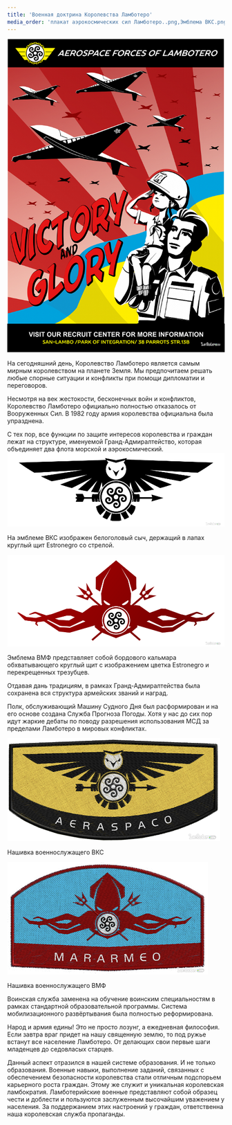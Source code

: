 ```yaml
---
title: 'Военная доктрина Королевства Ламботеро'
media_order: 'плакат аэрокосмических сил Ламботеро..png,Эмблема ВКС.png,Эмблема ВМФ.png,Нашивка ВКС.png,Нашивка ВМФ.png'
---
```


![](%D0%BF%D0%BB%D0%B0%D0%BA%D0%B0%D1%82%20%D0%B0%D1%8D%D1%80%D0%BE%D0%BA%D0%BE%D1%81%D0%BC%D0%B8%D1%87%D0%B5%D1%81%D0%BA%D0%B8%D1%85%20%D1%81%D0%B8%D0%BB%20%D0%9B%D0%B0%D0%BC%D0%B1%D0%BE%D1%82%D0%B5%D1%80%D0%BE..png)

На сегодняшний день, Королевство Ламботеро является самым мирным королевством на планете Земля. Мы предпочитаем решать любые спорные ситуации и конфликты при помощи дипломатии и переговоров.

Несмотря на век жестокости, бесконечных войн и конфликтов, Королевство Ламботеро официально полностью отказалось от Вооруженных Сил. В 1982 году армия королевства официальна была упразднена.

С тех пор, все функции по защите интересов королевства и граждан лежат на структуре, именуемой Гранд-Адмиралтейство, которая объединяет два флота морской и аэрокосмический.
![](%D0%AD%D0%BC%D0%B1%D0%BB%D0%B5%D0%BC%D0%B0%20%D0%92%D0%9A%D0%A1.png)

На эмблеме ВКС изображен белоголовый сыч, держащий в лапах круглый щит Estronegro со стрелой.

![](%D0%AD%D0%BC%D0%B1%D0%BB%D0%B5%D0%BC%D0%B0%20%D0%92%D0%9C%D0%A4.png)

Эмблема ВМФ представляет собой бордового кальмара обхватывающего круглый щит с изображением цветка Estronegro и перекрещенных трезубцев.


Отдавая дань традициям, в рамках Гранд-Адмиралтейства была сохранена вся структура армейских званий и наград.

Полк, обслуживающий Машину Судного Дня был расформирован и на его основе создана Служба Прогноза Погоды. Хотя у нас до сих пор идут жаркие дебаты по поводу разрешения использования МСД за пределами Ламботеро в мировых конфликтах.

![](%D0%9D%D0%B0%D1%88%D0%B8%D0%B2%D0%BA%D0%B0%20%D0%92%D0%9A%D0%A1.png)

	



Нашивка военнослужащего ВКС ​

![](%D0%9D%D0%B0%D1%88%D0%B8%D0%B2%D0%BA%D0%B0%20%D0%92%D0%9C%D0%A4.png)	

Нашивка военнослужащего ВМФ​





Воинская служба заменена на обучение воинским специальностям в рамках стандартной образовательной программы. Система мобилизационного развёртывания была полностью реформирована.

Народ и армия едины! Это не просто лозунг, а ежедневная философия. Если завтра враг придет на нашу священную землю, то под ружье встанут все население Ламботеро. От делающих свои первые шаги младенцев до седовласых старцев.

Данный аспект отразился в нашей системе образования. И не только образования. Военные навыки, выполнение заданий, связанных с обеспечением безопасности королевства стали отличным подспорьем карьерного роста граждан. Этому же служит и уникальная королевская ламбократия.
Ламботерийские военные представляют собой образец чести и доблести и пользуются заслуженным высочайшим уважением у населения. За поддержанием этих настроений у граждан, ответственна наша королевская служба пропаганды.